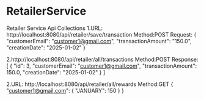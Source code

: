# RetailerService

Retailer Service Api Collections
1.URL: http://localhost:8080/api/retailer/save/transaction
Method:POST
Request:
{
    "customerEmail": "customer1@gmail.com",
    "transactionAmount": "150.0",
    "creationDate": "2025-01-02"
}

2.http://localhost:8080/api/retailer/all/transactions
Method:POST
Response: 
[
    {
        "id": 3,
        "customerEmail": "customer1@gmail.com",
        "transactionAmount": 150.0,
        "creationDate": "2025-01-02"
    }
]

2.URL: http://localhost:8080/api/retailer/all/rewards
Method:GET
{
    "customer1@gmail.com": {
        "JANUARY": 150
    }
}